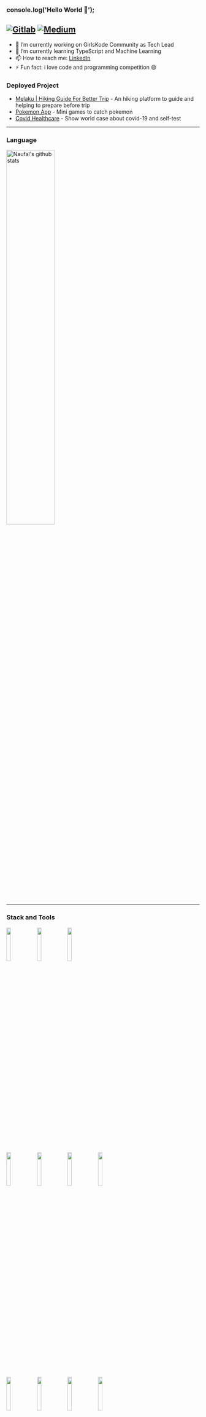 ### console.log('Hello World 👋');
[![Gitlab](https://img.shields.io/badge/-Gitlab-000?style=flat&logo=Gitlab&logoColor=white)](https://gitlab.com/naufalarif)
[![Medium](https://img.shields.io/badge/-medium-000?style=flat&logo=Medium&logoColor=white)](https://medium.com/@naufalarif_5773)
---

- 🔭 I’m currently working on GirlsKode Community as Tech Lead
- 🌱 I’m currently learning TypeScript and Machine Learning
- 📫 How to reach me: [LinkedIn](https://linkedin.com/in/naufal-arif-pratama-44394a188)
- ⚡ Fun fact: i love code and programming competition 😄

### Deployed Project
  - [Melaku | Hiking Guide For Better Trip](https://mountnesia-f940e.web.app/login) - An hiking platform to guide and helping to prepare before trip 
  - [Pokemon App](https://pokemon-app-ebon.vercel.app/) - Mini games to catch pokemon
  - [Covid Healthcare](https://drive.google.com/file/d/1tWUXbv0eviVNhMMBo_h7PqPYM6xM7TaP/view?usp=sharing) - Show world case about covid-19 and self-test
___

<!-- 
![Github Stats](https://github-readme-stats.vercel.app/api?username=naufalarif&show_icons=true&count_private=true&include_all_commits=true&hide=stars)
![Top Langs](https://github-readme-stats.vercel.app/api/top-langs/?username=naufalarif&layout=compact)
-->

### Language
<!--
<a href="https://github.com/naufalarif/github-readme-stats">
   <img width="50%" alt="Naufal's github stats" src="https://github-readme-stats.vercel.app/api?username=naufalarif&show_icons=true&hide_border=true" />
</a>
-->
<a href="https://github.com/naufalarif/github-readme-stats">
   <img width="50%" alt="Naufal's github stats" src="https://github-readme-stats.vercel.app/api/top-langs/?username=naufalarif&layout=compact" />
</a>

___

### Stack and Tools
<p>
  <code><img width="15%" src="https://www.vectorlogo.zone/logos/gatsbyjs/gatsbyjs-ar21.svg"></code>
  <code><img width="15%" src="https://www.vectorlogo.zone/logos/gitlab/gitlab-ar21.svg"></code>
  <code><img width="15%" src="https://www.vectorlogo.zone/logos/vercel/vercel-ar21.svg"></code>
  <br />
  <code><img width="15%" src="https://www.vectorlogo.zone/logos/mongodb/mongodb-ar21.svg"></code>
  <code><img width="15%" src="https://www.vectorlogo.zone/logos/expressjs/expressjs-ar21.svg"></code>
  <code><img width="15%" src="https://www.vectorlogo.zone/logos/reactjs/reactjs-ar21.svg"></code>
  <code><img width="15%" src="https://www.vectorlogo.zone/logos/nodejs/nodejs-ar21.svg"></code>
  <br />
  <code><img width="15%" src="https://www.vectorlogo.zone/logos/npmjs/npmjs-ar21.svg"></code>
  <code><img width="15%" src="https://www.vectorlogo.zone/logos/yarnpkg/yarnpkg-ar21.svg"></code>
  <code><img width="15%" src="https://www.vectorlogo.zone/logos/js_webpack/js_webpack-ar21.svg"></code>
  <code><img width="15%" src="https://www.vectorlogo.zone/logos/git-scm/git-scm-ar21.svg"></code>
</p>

---

Credits: [naufalarif](https://github.com/naufalarif)

Last Edited on: 23/02/2021
<!--
**naufalarif/naufalarif** is a ✨ _special_ ✨ repository because its `README.md` (this file) appears on your GitHub profile.

Here are some ideas to get you started:

- 🔭 I’m currently working on ...
- 🌱 I’m currently learning ...
- 👯 I’m looking to collaborate on ...
- 🤔 I’m looking for help with ...
- 💬 Ask me about ...
- 📫 How to reach me: ...
- 😄 Pronouns: ...
- ⚡ Fun fact: ...
-->

